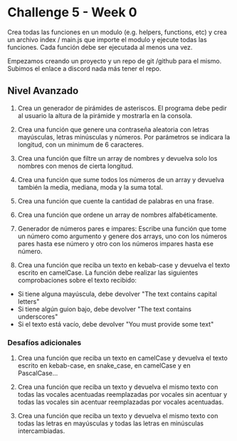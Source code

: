 # Challenge 5 - Week 0

Crea todas las funciones en un modulo (e.g. helpers, functions, etc) y crea un archivo index / main.js que importe el modulo y ejecute todas las funciones. Cada función debe ser ejecutada al menos una vez.

Empezamos creando un proyecto y un repo de git /github para el mismo. Subimos el enlace a discord nada más tener el repo.

## Nivel Avanzado

1. Crea un generador de pirámides de asteriscos. El programa debe pedir al usuario la altura de la pirámide y mostrarla en la consola.

2. Crea una función que genere una contraseña aleatoria con letras mayúsculas, letras minúsculas y números. Por parámetros se indicara la longitud, con un minimum de 6 caracteres.

3. Crea una función que filtre un array de nombres y devuelva solo los nombres con menos de cierta longitud.

4. Crea una función que sume todos los números de un array y devuelva también la media, mediana, moda y la suma total.

5. Crea una función que cuente la cantidad de palabras en una frase.

6. Crea una función que ordene un array de nombres alfabéticamente.

7. Generador de números pares e impares: Escribe una función que tome un número como argumento y genere dos arrays, uno con los números pares hasta ese número y otro con los números impares hasta ese número.

8. Crea una función que reciba un texto en kebab-case y devuelva el texto escrito en camelCase.
La función debe realizar las siguientes comprobaciones sobre el texto recibido: 

- Si tiene alguna mayúscula, debe devolver "The text contains capital letters"
- Si tiene algún guion bajo, debe devolver "The text contains underscores"
- Si el texto está vacío, debe devolver "You must provide some text"


### Desafíos adicionales

1. Crea una función que reciba un texto en camelCase y devuelva el texto escrito en kebab-case, en snake_case, en camelCase y en PascalCase...

2. Crea una función que reciba un texto y devuelva el mismo texto con todas las vocales acentuadas reemplazadas por vocales sin acentuar y todas las vocales sin acentuar reemplazadas por vocales acentuadas.

3. Crea una función que reciba un texto y devuelva el mismo texto con todas las letras en mayúsculas y todas las letras en minúsculas intercambiadas.
